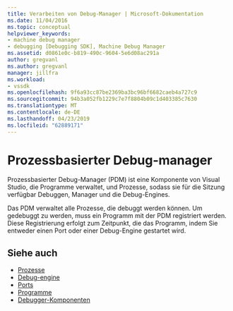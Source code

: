 ```yaml
---
title: Verarbeiten von Debug-Manager | Microsoft-Dokumentation
ms.date: 11/04/2016
ms.topic: conceptual
helpviewer_keywords:
- machine debug manager
- debugging [Debugging SDK], Machine Debug Manager
ms.assetid: d0861e0c-b819-490c-9604-5e6d08ac291a
author: gregvanl
ms.author: gregvanl
manager: jillfra
ms.workload:
- vssdk
ms.openlocfilehash: 9f6a93cc87be2369ba3bc96bf6682caeb4a727c9
ms.sourcegitcommit: 94b3a052fb1229c7e7f8804b09c1d403385c7630
ms.translationtype: MT
ms.contentlocale: de-DE
ms.lasthandoff: 04/23/2019
ms.locfileid: "62889171"
---
```

# <a name="process-debug-manager"></a>Prozessbasierter Debug-manager
Prozessbasierter Debug-Manager (PDM) ist eine Komponente von Visual Studio, die Programme verwaltet, und Prozesse, sodass sie für die Sitzung verfügbar Debuggen, Manager und die Debug-Engines.

 Das PDM verwaltet alle Prozesse, die debuggt werden können. Um gedebuggt zu werden, muss ein Programm mit der PDM registriert werden. Diese Registrierung erfolgt zum Zeitpunkt, die das Programm, indem Sie entweder einen Port oder einer Debug-Engine gestartet wird.

## <a name="see-also"></a>Siehe auch
- [Prozesse](../../extensibility/debugger/processes.md)
- [Debug-engine](../../extensibility/debugger/debug-engine.md)
- [Ports](../../extensibility/debugger/ports.md)
- [Programme](../../extensibility/debugger/programs.md)
- [Debugger-Komponenten](../../extensibility/debugger/debugger-components.md)